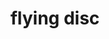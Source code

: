 ---
layout: smileys&emotion
title: flying disc
emoji: flying_disc
permalink: 🥏.html
image: assets/img/3moji/flying_disc.png
---